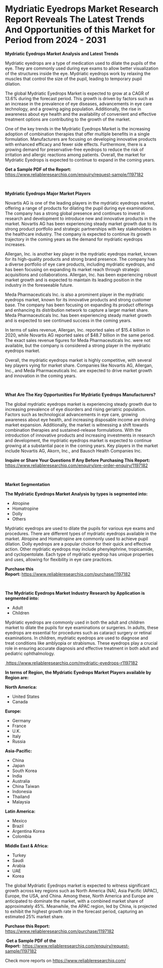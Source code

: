 <p><h1>Mydriatic Eyedrops Market Research Report Reveals The Latest Trends And Opportunities of this Market for Period from 2024 - 2031</h1></p><p><strong>Mydriatic Eyedrops Market Analysis and Latest Trends</strong></p>
<p><p>Mydriatic eyedrops are a type of medication used to dilate the pupils of the eye. They are commonly used during eye exams to allow better visualization of the structures inside the eye. Mydriatic eyedrops work by relaxing the muscles that control the size of the pupil, leading to temporary pupil dilation.</p><p>The global Mydriatic Eyedrops Market is expected to grow at a CAGR of 13.6% during the forecast period. This growth is driven by factors such as an increase in the prevalence of eye diseases, advancements in eye care technology, and a growing aging population. Additionally, the rise in awareness about eye health and the availability of convenient and effective treatment options are contributing to the growth of the market.</p><p>One of the key trends in the Mydriatic Eyedrops Market is the increasing adoption of combination therapies that offer multiple benefits in a single formulation. Manufacturers are focusing on developing innovative products with enhanced efficacy and fewer side effects. Furthermore, there is a growing demand for preservative-free eyedrops to reduce the risk of irritation and allergic reactions among patients. Overall, the market for Mydriatic Eyedrops is expected to continue to expand in the coming years.</p></p>
<p><strong>Get a Sample PDF of the Report:&nbsp;</strong> <a href="https://www.reliableresearchiq.com/enquiry/request-sample/1197182">https://www.reliableresearchiq.com/enquiry/request-sample/1197182</a></p>
<p>&nbsp;</p>
<p><strong>Mydriatic Eyedrops Major Market Players</strong></p>
<p><p>Novartis AG is one of the leading players in the mydriatic eyedrops market, offering a range of products for dilating the pupil during eye examinations. The company has a strong global presence and continues to invest in research and development to introduce new and innovative products in the market. Novartis AG has been experiencing steady market growth due to its strong product portfolio and strategic partnerships with key stakeholders in the healthcare industry. The company is expected to continue its growth trajectory in the coming years as the demand for mydriatic eyedrops increases.</p><p>Allergan, Inc. is another key player in the mydriatic eyedrops market, known for its high-quality products and strong brand presence. The company has a diverse portfolio of eye care products, including mydriatic eyedrops, and has been focusing on expanding its market reach through strategic acquisitions and collaborations. Allergan, Inc. has been experiencing robust market growth and is expected to maintain its leading position in the industry in the foreseeable future.</p><p>Meda Pharmaceuticals Inc. is also a prominent player in the mydriatic eyedrops market, known for its innovative products and strong customer base. The company has been focusing on expanding its product offerings and enhancing its distribution network to capture a larger market share. Meda Pharmaceuticals Inc. has been experiencing steady market growth and is expected to see continued success in the coming years.</p><p>In terms of sales revenue, Allergan, Inc. reported sales of $15.4 billion in 2020, while Novartis AG reported sales of $48.7 billion in the same period. The exact sales revenue figures for Meda Pharmaceuticals Inc. were not available, but the company is considered a strong player in the mydriatic eyedrops market.</p><p>Overall, the mydriatic eyedrops market is highly competitive, with several key players vying for market share. Companies like Novartis AG, Allergan, Inc., and Meda Pharmaceuticals Inc. are expected to drive market growth and innovation in the coming years.</p></p>
<p>&nbsp;</p>
<p><strong>What Are The Key Opportunities For Mydriatic Eyedrops Manufacturers?</strong></p>
<p><p>The global mydriatic eyedrops market is experiencing steady growth due to increasing prevalence of eye disorders and rising geriatric population. Factors such as technological advancements in eye care, growing awareness about eye health, and increasing disposable income are driving market expansion. Additionally, the market is witnessing a shift towards combination therapies and sustained-release formulations. With the introduction of innovative products and increasing investments in research and development, the mydriatic eyedrops market is expected to continue growing at a substantial pace in the coming years. Key players in the market include Novartis AG, Akorn, Inc., and Bausch Health Companies Inc.</p></p>
<p><strong>Inquire or Share Your Questions If Any Before Purchasing This Report:</strong> <a href="https://www.reliableresearchiq.com/enquiry/pre-order-enquiry/1197182">https://www.reliableresearchiq.com/enquiry/pre-order-enquiry/1197182</a></p>
<p>&nbsp;</p>
<p><strong>Market Segmentation</strong></p>
<p><strong>The Mydriatic Eyedrops Market Analysis by types is segmented into:</strong></p>
<p><ul><li>Atropine</li><li>Homatropine</li><li>Dolly</li><li>Others</li></ul></p>
<p><p>Mydriatic eyedrops are used to dilate the pupils for various eye exams and procedures. There are different types of mydriatic eyedrops available in the market. Atropine and Homatropine are commonly used to achieve pupil dilation. Dolly eyedrops are a popular choice for their quick and effective action. Other mydriatic eyedrops may include phenylephrine, tropicamide, and cyclopentolate. Each type of mydriatic eyedrop has unique properties and uses, allowing for flexibility in eye care practices.</p></p>
<p><strong>Purchase this Report:&nbsp;</strong><a href="https://www.reliableresearchiq.com/purchase/1197182">https://www.reliableresearchiq.com/purchase/1197182</a></p>
<p>&nbsp;</p>
<p><strong>The Mydriatic Eyedrops Market Industry Research by Application is segmented into:</strong></p>
<p><ul><li>Adult</li><li>Children</li></ul></p>
<p><p>Mydriatic eyedrops are commonly used in both the adult and children market to dilate the pupils for eye examinations or surgeries. In adults, these eyedrops are essential for procedures such as cataract surgery or retinal examinations. In children, mydriatic eyedrops are used to diagnose and treat conditions like amblyopia or strabismus. These eyedrops play a crucial role in ensuring accurate diagnosis and effective treatment in both adult and pediatric ophthalmology.</p></p>
<p><a href="https://www.reliableresearchiq.com/mydriatic-eyedrops-r1197182">&nbsp;https://www.reliableresearchiq.com/mydriatic-eyedrops-r1197182</a></p>
<p><strong>In terms of Region, the Mydriatic Eyedrops Market Players available by Region are:</strong></p>
<p>
    <p> <strong> North America: </strong>
        <ul>
            <li>United States</li>
            <li>Canada</li>
        </ul>
        </p> 
    <p> <strong> Europe: </strong>
        <ul>
            <li>Germany</li>
            <li>France</li>
            <li>U.K.</li>
            <li>Italy</li>
            <li>Russia</li>
        </ul>
        </p> 
    <p> <strong> Asia-Pacific: </strong>
        <ul>
            <li>China</li>
            <li>Japan</li>
            <li>South Korea</li>
            <li>India</li>
            <li>Australia</li>
            <li>China Taiwan</li>
            <li>Indonesia</li>
            <li>Thailand</li>
            <li>Malaysia</li>
        </ul>
        </p> 
    <p> <strong> Latin America: </strong>
        <ul>
            <li>Mexico</li>
            <li>Brazil</li>
            <li>Argentina Korea</li>
            <li>Colombia</li>
        </ul>
        </p> 
    <p> <strong> Middle East & Africa: </strong>
        <ul>
            <li>Turkey</li>
            <li>Saudi</li>
            <li>Arabia</li>
            <li>UAE</li>
            <li>Korea</li>
        </ul>
    </p>
    </p>
<p><p>The global Mydriatic Eyedrops market is expected to witness significant growth across key regions such as North America (NA), Asia Pacific (APAC), Europe, the USA, and China. Among these, North America and Europe are anticipated to dominate the market, with a combined market share of approximately 45%. Meanwhile, the APAC region, led by China, is projected to exhibit the highest growth rate in the forecast period, capturing an estimated 25% market share.</p></p>
<p><strong>Purchase this Report: </strong><a href="https://www.reliableresearchiq.com/purchase/1197182">https://www.reliableresearchiq.com/purchase/1197182</a></p>
<p>&nbsp;<strong>Get a Sample PDF of the Report:&nbsp;&nbsp;</strong><a href="https://www.reliableresearchiq.com/enquiry/request-sample/1197182">https://www.reliableresearchiq.com/enquiry/request-sample/1197182</a></p>
<p><strong></strong></p>
<p>Check more reports on <a href="https://www.reliableresearchiq.com/">https://www.reliableresearchiq.com/</a></p>